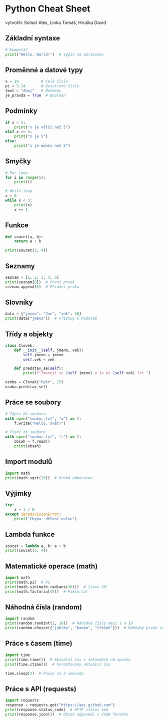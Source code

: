 # Python Cheat Sheet
vytvořili: Solnař Alex, Linka Tomáš, Hruška David

## Základní syntaxe
```python
# Komentář
print("Hello, World!")  # Výpis na obrazovku
```

## Proměnné a datové typy
```python
x = 10          # Celé číslo
pi = 3.14       # Desetinné číslo
text = "Ahoj"   # Řetězec
je_pravda = True  # Boolean
```

## Podmínky
```python
if x > 5:
    print("x je větší než 5")
elif x == 5:
    print("x je 5")
else:
    print("x je menší než 5")
```

## Smyčky
```python
# For loop
for i in range(5):
    print(i)

# While loop
x = 0
while x < 5:
    print(x)
    x += 1
```

## Funkce
```python
def soucet(a, b):
    return a + b

print(soucet(3, 4))
```

## Seznamy
```python
seznam = [1, 2, 3, 4, 5]
print(seznam[0])  # První prvek
seznam.append(6)  # Přidání prvku
```

## Slovníky
```python
data = {"jmeno": "Jan", "vek": 30}
print(data["jmeno"])  # Přístup k hodnotě
```

## Třídy a objekty
```python
class Clovek:
    def __init__(self, jmeno, vek):
        self.jmeno = jmeno
        self.vek = vek

    def predstav_se(self):
        print(f"Jmenuji se {self.jmeno} a je mi {self.vek} let.")

osoba = Clovek("Petr", 25)
osoba.predstav_se()
```

## Práce se soubory
```python
# Zápis do souboru
with open("soubor.txt", "w") as f:
    f.write("Hello, svět!")

# Čtení ze souboru
with open("soubor.txt", "r") as f:
    obsah = f.read()
    print(obsah)
```

## Import modulů
```python
import math
print(math.sqrt(16))  # Druhá odmocnina
```

## Výjimky
```python
try:
    x = 1 / 0
except ZeroDivisionError:
    print("Chyba: dělení nulou")
```

## Lambda funkce
```python
soucet = lambda a, b: a + b
print(soucet(3, 4))
```

## Matematické operace (math)
```python
import math
print(math.pi)  # Pí
print(math.sin(math.radians(30)))  # Sinus 30°
print(math.factorial(5))  # Faktoriál
```

## Náhodná čísla (random)
```python
import random
print(random.randint(1, 10))  # Náhodné číslo mezi 1 a 10
print(random.choice(["jablko", "banán", "třešeň"]))  # Náhodný prvek ze seznamu
```

## Práce s časem (time)
```python
import time
print(time.time())  # Aktuální čas v sekundách od epochy
print(time.ctime())  # Formátovaný aktuální čas

time.sleep(2)  # Pauza na 2 sekundy
```

## Práce s API (requests)
```python
import requests
response = requests.get("https://api.github.com")
print(response.status_code)  # HTTP status kód
print(response.json())  # Obsah odpovědi v JSON formátu
```